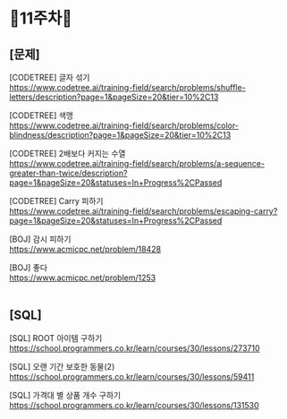 # 📌11주차📌
## [문제]
[CODETREE] 글자 섞기<br/>
https://www.codetree.ai/training-field/search/problems/shuffle-letters/description?page=1&pageSize=20&tier=10%2C13

[CODETREE] 색맹<br/>
https://www.codetree.ai/training-field/search/problems/color-blindness/description?page=1&pageSize=20&tier=10%2C13

[CODETREE] 2배보다 커지는 수열<br/>
https://www.codetree.ai/training-field/search/problems/a-sequence-greater-than-twice/description?page=1&pageSize=20&statuses=In+Progress%2CPassed

[CODETREE] Carry 피하기<br/>
https://www.codetree.ai/training-field/search/problems/escaping-carry?page=1&pageSize=20&statuses=In+Progress%2CPassed

[BOJ]  감시 피하기<br/>
https://www.acmicpc.net/problem/18428

[BOJ] 좋다<br/>
https://www.acmicpc.net/problem/1253
</br></br>

## [SQL]
[SQL] ROOT 아이템 구하기<br/>
https://school.programmers.co.kr/learn/courses/30/lessons/273710

[SQL] 오랜 기간 보호한 동물(2)<br/>
https://school.programmers.co.kr/learn/courses/30/lessons/59411

[SQL] 가격대 별 상품 개수 구하기<br/>
https://school.programmers.co.kr/learn/courses/30/lessons/131530